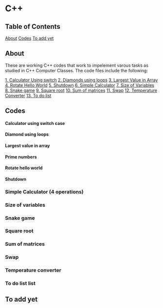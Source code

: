# C++

## Table of Contents
[About](#about)
[Codes](#codes)
[To add yet](#to-add-yet)

## About
These are working C++ codes that work to impelement varous tasks as studied in  C++ Computer Classes. 
The code files include the following:

[1. Calculator Using switch](#calculator-using-switch-case)
[2. Diamonds using loops](#diamond-using-loops)
[3. Largest Value in Array](#largest-value-in-array)
[4. Rotate Hello World](#rotate-hello-world)
[5. Shutdown](#shutdown)
[6. Simple Calculator](#simple-calculator-4-operations)
[7. Size of Variables](#size-of-variables)
[8. Snake game](#snake-game)
[9. Square root](#square-root)
[10. Sum of matrices](#sum-of-matrices)
[11. Swap](#swap)
[12. Temperature Converter](#temperature-converter)
[13. To do list](#to-do-list-list)


## Codes
#### Calculator using  switch case
#### Diamond using loops
#### Largest value in array
#### Prime numbers
#### Rotate hello world
#### Shutdown
### Simple Calculator (4 operations)
### Size of variables
### Snake game
### Square root
### Sum of  matrices
### Swap
### Temperature converter
### To do list list
## To add yet